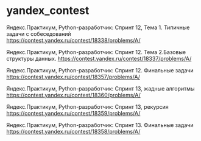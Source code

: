 # yandex_contest

Яндекс.Практикум, Python-разработчик: Спринт 12, Тема 1. Типичные задачи с собеседований
https://contest.yandex.ru/contest/18338/problems/A/

Яндекс.Практикум, Python-разработчик: 
Спринт 12. Тема 2.Базовые структуры данных.
https://contest.yandex.ru/contest/18337/problems/A/

Яндекс.Практикум, Python-разработчик: Спринт 12. Финальные задачи
https://contest.yandex.ru/contest/18357/problems/A/

Яндекс.Практикум, Python-разработчик: Спринт 13, жадные алгоритмы
https://contest.yandex.ru/contest/18360/problems/A/

Яндекс.Практикум, Python-разработчик: Спринт 13, рекурсия
https://contest.yandex.ru/contest/18359/problems/A/

Яндекс.Практикум, Python-разработчик: Спринт 13. Финальные задачи
https://contest.yandex.ru/contest/18358/problems/A/

